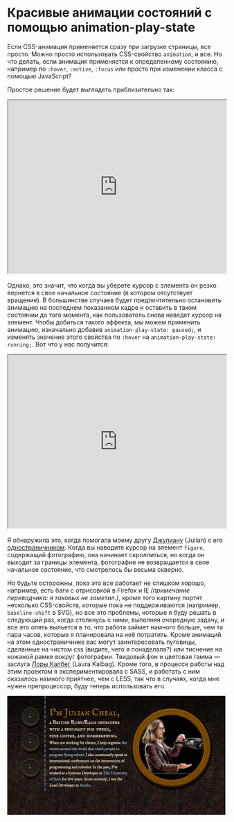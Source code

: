 # Красивые анимации состояний с помощью animation-play-state

Если CSS-анимация применяется сразу при загрузке страницы, все просто. Можно 
просто использовать CSS-свойство `animation`, и все. Но что делать, если анимация 
применяется к определенному состоянию, например по `:hover`, `:active`, `:focus` 
или просто при изменении класса с помощью JavaScript?

Простое решение будет выглядеть приблизительно так:

<iframe src="http://dabblet.com/gist/9786900" width="100%" height="400"></iframe>

Однако, это значит, что когда вы уберете курсор с элемента он резко вернется в 
свое начальное состояние (в котором отсутствует вращение). В большинстве случаев
будет предпочтительно остановить анимацию на последнем показанном кадре и оставить
в таком состоянии до того момента, как пользователь снова наведет курсор на элемент.
Чтобы добиться такого эффекта, мы можем применить анимацию, изначально добавив 
`animation-play-state: paused;`, и изменять значение этого свойства по `:hover` на
`animation-play-state: running;`. Вот что у нас получится:

<iframe src="http://dabblet.com/gist/9787052" width="100%" height="400"></iframe>

Я обнаружила это, когда помогала моему другу [Джулиану][1] (Julian) с его 
[одностраничником][2]. Когда вы наводите курсор на элемент `figure`, содержащий 
фотографию, она начинает скроллиться, но когда он выходит за границы элемента, 
фотография не возвращается в свое начальное состояние, что смотрелось бы 
весьма скверно.


Но будьте осторожны, пока это все работает не слишком хорошо, например, есть баги 
с отрисовкой в Firefox и IE *(примечание переводчика: я таковых не заметил.)*, 
кроме того картину портят несколько CSS-свойств, которые пока не поддерживаются 
(например, `baseline-shift` в SVG), но все это проблемы, которые я буду решать
в следующий раз, когда столкнусь с ними, выполняя очередную задачу, и все это 
опять выльется в то, что работа займет намного больше, чем та пара часов, которые
я планировала на неё потратить. Кроме анимаций на этом одностраничнике вас могут
заинтересовать пуговицы, сделанные на чистом css (видите, чего я понаделала?) или
тиснение на кожаной рамке вокруг фотографии. Твидовый фон и цветовая гамма — 
заслуга [Лоры Калбег][3] (Laura Kalbag). Кроме того, в процессе работы над этим проектом 
я экспериментировала с SASS, и работать с ним оказалось намного приятнее, чем с 
LESS, так что в случаях, когда мне нужен препроцессор, буду теперь использовать
его.


![Screenshot][4]

 [1]: http://twitter.com/juliancheal
 [2]: http://juliancheal.co.uk
 [3]: https://twitter.com/laurakalbag
 [4]: img/Screen-Shot-2014-01-09-at-14.45.40--1024x558.png
